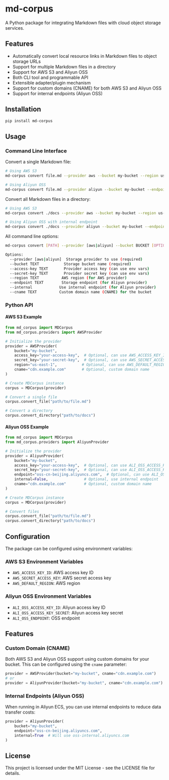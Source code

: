 # md-corpus

A Python package for integrating Markdown files with cloud object storage services.

## Features

- Automatically convert local resource links in Markdown files to object storage URLs
- Support for multiple Markdown files in a directory
- Support for AWS S3 and Aliyun OSS
- Both CLI tool and programmable API
- Extensible adapter/plugin mechanism
- Support for custom domains (CNAME) for both AWS S3 and Aliyun OSS
- Support for internal endpoints (Aliyun OSS)

## Installation

```bash
pip install md-corpus
```

## Usage

### Command Line Interface

Convert a single Markdown file:
```bash
# Using AWS S3
md-corpus convert file.md --provider aws --bucket my-bucket --region us-east-1 --cname cdn.example.com

# Using Aliyun OSS
md-corpus convert file.md --provider aliyun --bucket my-bucket --endpoint oss-cn-beijing.aliyuncs.com --cname cdn.example.com
```

Convert all Markdown files in a directory:
```bash
# Using AWS S3
md-corpus convert ./docs --provider aws --bucket my-bucket --region us-east-1 --cname cdn.example.com

# Using Aliyun OSS with internal endpoint
md-corpus convert ./docs --provider aliyun --bucket my-bucket --endpoint oss-cn-beijing.aliyuncs.com --internal --cname cdn.example.com
```

All command line options:
```bash
md-corpus convert [PATH] --provider [aws|aliyun] --bucket BUCKET [OPTIONS]

Options:
  --provider [aws|aliyun]  Storage provider to use (required)
  --bucket TEXT           Storage bucket name (required)
  --access-key TEXT       Provider access key (can use env vars)
  --secret-key TEXT       Provider secret key (can use env vars)
  --region TEXT          AWS region (for AWS provider)
  --endpoint TEXT        Storage endpoint (for Aliyun provider)
  --internal            Use internal endpoint (for Aliyun provider)
  --cname TEXT          Custom domain name (CNAME) for the bucket
```

### Python API

#### AWS S3 Example

```python
from md_corpus import MDCorpus
from md_corpus.providers import AWSProvider

# Initialize the provider
provider = AWSProvider(
    bucket="my-bucket",
    access_key="your-access-key",  # Optional, can use AWS_ACCESS_KEY_ID env var
    secret_key="your-secret-key",  # Optional, can use AWS_SECRET_ACCESS_KEY env var
    region="us-east-1",           # Optional, can use AWS_DEFAULT_REGION env var
    cname="cdn.example.com"       # Optional, custom domain name
)

# Create MDCorpus instance
corpus = MDCorpus(provider)

# Convert a single file
corpus.convert_file("path/to/file.md")

# Convert a directory
corpus.convert_directory("path/to/docs")
```

#### Aliyun OSS Example

```python
from md_corpus import MDCorpus
from md_corpus.providers import AliyunProvider

# Initialize the provider
provider = AliyunProvider(
    bucket="my-bucket",
    access_key="your-access-key",  # Optional, can use ALI_OSS_ACCESS_KEY_ID env var
    secret_key="your-secret-key",  # Optional, can use ALI_OSS_ACCESS_KEY_SECRET env var
    endpoint="oss-cn-beijing.aliyuncs.com",  # Optional, can use ALI_OSS_ENDPOINT env var
    internal=False,                # Optional, use internal endpoint
    cname="cdn.example.com"        # Optional, custom domain name
)

# Create MDCorpus instance
corpus = MDCorpus(provider)

# Convert files
corpus.convert_file("path/to/file.md")
corpus.convert_directory("path/to/docs")
```

## Configuration

The package can be configured using environment variables:

### AWS S3 Environment Variables
- `AWS_ACCESS_KEY_ID`: AWS access key ID
- `AWS_SECRET_ACCESS_KEY`: AWS secret access key
- `AWS_DEFAULT_REGION`: AWS region

### Aliyun OSS Environment Variables
- `ALI_OSS_ACCESS_KEY_ID`: Aliyun access key ID
- `ALI_OSS_ACCESS_KEY_SECRET`: Aliyun access key secret
- `ALI_OSS_ENDPOINT`: OSS endpoint

## Features

### Custom Domain (CNAME)
Both AWS S3 and Aliyun OSS support using custom domains for your bucket. This can be configured using the `cname` parameter:

```python
provider = AWSProvider(bucket="my-bucket", cname="cdn.example.com")
# or
provider = AliyunProvider(bucket="my-bucket", cname="cdn.example.com")
```

### Internal Endpoints (Aliyun OSS)
When running in Aliyun ECS, you can use internal endpoints to reduce data transfer costs:

```python
provider = AliyunProvider(
    bucket="my-bucket",
    endpoint="oss-cn-beijing.aliyuncs.com",
    internal=True  # Will use oss-internal.aliyuncs.com
)
```

## License

This project is licensed under the MIT License - see the LICENSE file for details.